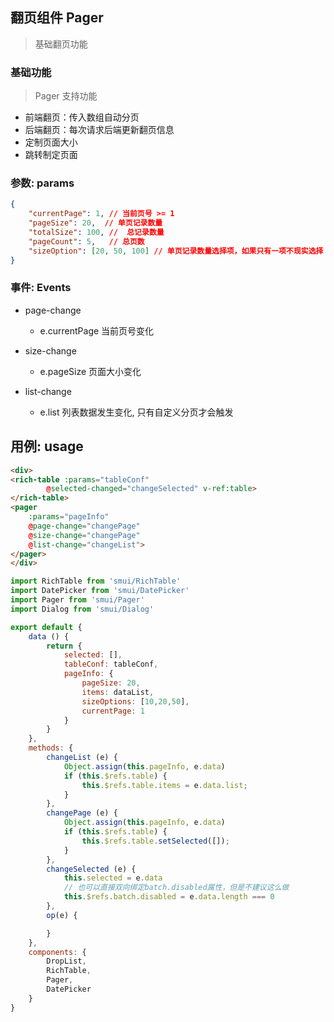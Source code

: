 ## 翻页组件 Pager

> 基础翻页功能


### 基础功能

> Pager 支持功能

- 前端翻页：传入数组自动分页
- 后端翻页：每次请求后端更新翻页信息
- 定制页面大小
- 跳转制定页面

### 参数: params

```json
{
    "currentPage": 1, // 当前页号 >= 1
    "pageSize": 20,  // 单页记录数量
    "totalSize": 100, //  总记录数量
    "pageCount": 5,   // 总页数
    "sizeOption": [20, 50, 100] // 单页记录数量选择项，如果只有一项不现实选择
}
```

### 事件: Events

* page-change
    - e.currentPage 当前页号变化

* size-change
    - e.pageSize 页面大小变化

* list-change
    - e.list 列表数据发生变化, 只有自定义分页才会触发

## 用例: usage

```html
<div>
<rich-table :params="tableConf"
        @selected-changed="changeSelected" v-ref:table>
</rich-table>
<pager
    :params="pageInfo"
    @page-change="changePage"
    @size-change="changePage"
    @list-change="changeList">
</pager>
</div>
```

```js
import RichTable from 'smui/RichTable'
import DatePicker from 'smui/DatePicker'
import Pager from 'smui/Pager'
import Dialog from 'smui/Dialog'

export default {
    data () {
        return {
            selected: [],
            tableConf: tableConf,
            pageInfo: {
                pageSize: 20,
                items: dataList,
                sizeOptions: [10,20,50],
                currentPage: 1
            }
        }
    },
    methods: {
        changeList (e) {
            Object.assign(this.pageInfo, e.data)
            if (this.$refs.table) {
                this.$refs.table.items = e.data.list;
            }
        },
        changePage (e) {
            Object.assign(this.pageInfo, e.data)
            if (this.$refs.table) {
                this.$refs.table.setSelected([]);
            }
        },
        changeSelected (e) {
            this.selected = e.data
            // 也可以直接双向绑定batch.disabled属性，但是不建议这么做
            this.$refs.batch.disabled = e.data.length === 0
        },
        op(e) {

        }
    },
    components: {
        DropList,
        RichTable,
        Pager,
        DatePicker
    }
}
```

